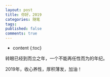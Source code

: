 ```yaml
---
layout: post
title: 你好，2019
categories: 随笔
tags:
published: false
comments: true
---
```


* content
{:toc}


转眼已经到而立之年，一个不能再任性而为的年纪。


2019年，收心养性，厚积薄发，加油！
